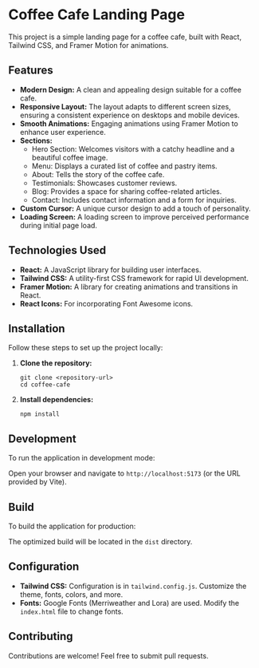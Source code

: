 # Coffee Cafe Landing Page

This project is a simple landing page for a coffee cafe, built with React, Tailwind CSS, and Framer Motion for animations.

## Features

-   **Modern Design:** A clean and appealing design suitable for a coffee cafe.
-   **Responsive Layout:** The layout adapts to different screen sizes, ensuring a consistent experience on desktops and mobile devices.
-   **Smooth Animations:** Engaging animations using Framer Motion to enhance user experience.
-   **Sections:**
    -   Hero Section: Welcomes visitors with a catchy headline and a beautiful coffee image.
    -   Menu: Displays a curated list of coffee and pastry items.
    -   About: Tells the story of the coffee cafe.
    -   Testimonials: Showcases customer reviews.
    -   Blog: Provides a space for sharing coffee-related articles.
    -   Contact: Includes contact information and a form for inquiries.
-   **Custom Cursor:** A unique cursor design to add a touch of personality.
-   **Loading Screen:** A loading screen to improve perceived performance during initial page load.

## Technologies Used

-   **React:** A JavaScript library for building user interfaces.
-   **Tailwind CSS:** A utility-first CSS framework for rapid UI development.
-   **Framer Motion:** A library for creating animations and transitions in React.
-   **React Icons:** For incorporating Font Awesome icons.

## Installation

Follow these steps to set up the project locally:

1.  **Clone the repository:**

    ```
    git clone <repository-url>
    cd coffee-cafe
    ```

2.  **Install dependencies:**

    ```
    npm install
    ```

## Development

To run the application in development mode:

Open your browser and navigate to `http://localhost:5173` (or the URL provided by Vite).

## Build

To build the application for production:


The optimized build will be located in the `dist` directory.

## Configuration

-   **Tailwind CSS:** Configuration is in `tailwind.config.js`. Customize the theme, fonts, colors, and more.
-   **Fonts:** Google Fonts (Merriweather and Lora) are used. Modify the `index.html` file to change fonts.

## Contributing

Contributions are welcome! Feel free to submit pull requests.



